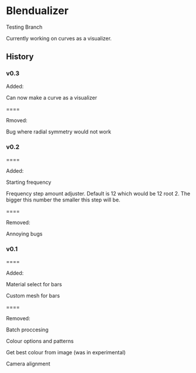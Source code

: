 # Blendualizer

Testing Branch

Currently working on curves as a visualizer.

## History

### v0.3

Added:

Can now make a curve as a visualizer


====

Rmoved:

Bug where radial symmetry would not work

### v0.2
====

Added:

Starting frequency

Frequency step amount adjuster. Default is 12 which would be 12 root 2. The bigger this number the smaller this step will be.

====

Removed:

Annoying bugs


### v0.1
====

Added:

Material select for bars

Custom mesh for bars

====

Removed:

Batch proccesing

Colour options and patterns

Get best colour from image (was in experimental)

Camera alignment
